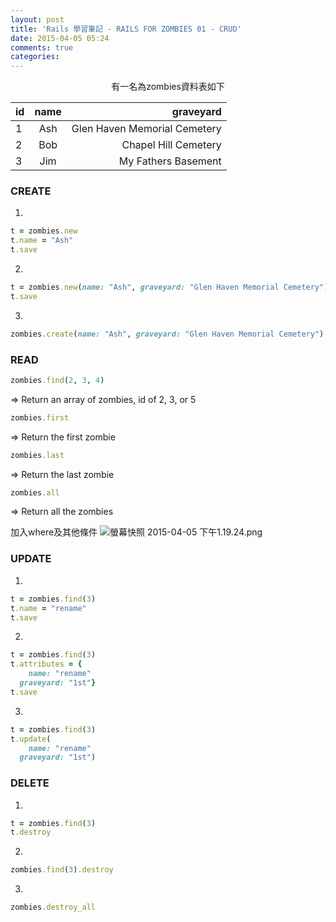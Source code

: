 ```yaml
---
layout: post
title: 'Rails 學習筆記 - RAILS FOR ZOMBIES 01 - CRUD'
date: 2015-04-05 05:24
comments: true
categories: 
---
```

<center>有一名為zombies資料表如下</center>

| id            | name          | graveyard  |
| ------------- |:-------------:| ----------:|
| 1             | Ash           | Glen Haven Memorial Cemetery |
| 2             | Bob           | Chapel Hill Cemetery |
| 3             | Jim           | My Fathers Basement |

### CREATE
1.
```ruby
t = zombies.new
t.name = "Ash"
t.save
```
2.
```ruby
t = zombies.new(name: "Ash", graveyard: "Glen Haven Memorial Cemetery")
t.save
```
3.
```ruby
zombies.create(name: "Ash", graveyard: "Glen Haven Memorial Cemetery")
```

### READ
```ruby
zombies.find(2, 3, 4)
```
=> Return an array of zombies, id of 2, 3, or 5
```ruby
zombies.first
```
=> Return the first zombie
```ruby
zombies.last
```
=> Return the last zombie
```ruby
zombies.all
```
=> Return all the zombies

加入where及其他條件
![螢幕快照 2015-04-05 下午1.19.24.png](http://user-image.logdown.io/user/12628/blog/11894/post/259311/VvsrrTVSMGPYW9aRAMuu_%E8%9E%A2%E5%B9%95%E5%BF%AB%E7%85%A7%202015-04-05%20%E4%B8%8B%E5%8D%881.19.24.png)

### UPDATE
1.
```ruby
t = zombies.find(3)
t.name = "rename"
t.save
```
2.
```ruby
t = zombies.find(3)
t.attributes = {
	name: "rename"
  graveyard: "1st"}
t.save
```
3.
```ruby
t = zombies.find(3)
t.update(
	name: "rename"
  graveyard: "1st")
```

### DELETE
1.
```ruby
t = zombies.find(3)
t.destroy
```
2.
```ruby
zombies.find(3).destroy
```
3.
```ruby
zombies.destroy_all
```
